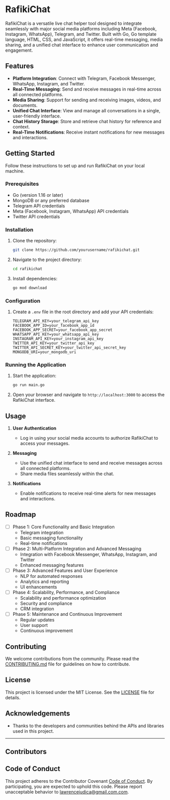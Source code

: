 # RafikiChat

RafikiChat is a versatile live chat helper tool designed to integrate seamlessly with major social media platforms including Meta (Facebook, Instagram, WhatsApp), Telegram, and Twitter. Built with Go, Go template language, HTML, CSS, and JavaScript, it offers real-time messaging, media sharing, and a unified chat interface to enhance user communication and engagement.

## Features

- **Platform Integration**: Connect with Telegram, Facebook Messenger, WhatsApp, Instagram, and Twitter.
- **Real-Time Messaging**: Send and receive messages in real-time across all connected platforms.
- **Media Sharing**: Support for sending and receiving images, videos, and documents.
- **Unified Chat Interface**: View and manage all conversations in a single, user-friendly interface.
- **Chat History Storage**: Store and retrieve chat history for reference and context.
- **Real-Time Notifications**: Receive instant notifications for new messages and interactions.

## Getting Started

Follow these instructions to set up and run RafikiChat on your local machine.

### Prerequisites

- Go (version 1.16 or later)
- MongoDB or any preferred database
- Telegram API credentials
- Meta (Facebook, Instagram, WhatsApp) API credentials
- Twitter API credentials

### Installation

1. Clone the repository:
    ```bash
    git clone https://github.com/yourusername/rafikichat.git
    ```
2. Navigate to the project directory:
    ```bash
    cd rafikichat
    ```
3. Install dependencies:
    ```bash
    go mod download
    ```

### Configuration

1. Create a `.env` file in the root directory and add your API credentials:
    ```plaintext
    TELEGRAM_API_KEY=your_telegram_api_key
    FACEBOOK_APP_ID=your_facebook_app_id
    FACEBOOK_APP_SECRET=your_facebook_app_secret
    WHATSAPP_API_KEY=your_whatsapp_api_key
    INSTAGRAM_API_KEY=your_instagram_api_key
    TWITTER_API_KEY=your_twitter_api_key
    TWITTER_API_SECRET_KEY=your_twitter_api_secret_key
    MONGODB_URI=your_mongodb_uri
    ```

### Running the Application

1. Start the application:
    ```bash
    go run main.go
    ```

2. Open your browser and navigate to `http://localhost:3000` to access the RafikiChat interface.

## Usage

1. **User Authentication**
   - Log in using your social media accounts to authorize RafikiChat to access your messages.

2. **Messaging**
   - Use the unified chat interface to send and receive messages across all connected platforms.
   - Share media files seamlessly within the chat.

3. **Notifications**
   - Enable notifications to receive real-time alerts for new messages and interactions.

## Roadmap

- [ ] Phase 1: Core Functionality and Basic Integration
    - Telegram integration
    - Basic messaging functionality
    - Real-time notifications
- [ ] Phase 2: Multi-Platform Integration and Advanced Messaging
    - Integration with Facebook Messenger, WhatsApp, Instagram, and Twitter
    - Enhanced messaging features
- [ ] Phase 3: Advanced Features and User Experience
    - NLP for automated responses
    - Analytics and reporting
    - UI enhancements
- [ ] Phase 4: Scalability, Performance, and Compliance
    - Scalability and performance optimization
    - Security and compliance
    - CRM integration
- [ ] Phase 5: Maintenance and Continuous Improvement
    - Regular updates
    - User support
    - Continuous improvement

## Contributing

We welcome contributions from the community. Please read the [CONTRIBUTING.md](CONTRIBUTING.md) file for guidelines on how to contribute.

## License

This project is licensed under the MIT License. See the [LICENSE](LICENSE) file for details.

## Acknowledgements

- Thanks to the developers and communities behind the APIs and libraries used in this project.

---

## Contributors

<!-- ALL-CONTRIBUTORS-LIST:START - Do not remove or modify this section -->
<!-- prettier-ignore-start -->
<!-- markdownlint-disable -->

<!-- markdownlint-restore -->
<!-- prettier-ignore-end -->

<!-- ALL-CONTRIBUTORS-LIST:END -->


## Code of Conduct

This project adheres to the Contributor Covenant [Code of Conduct](CODE_OF_CONDUCT.md). By participating, you are expected to uphold this code. Please report unacceptable behavior to [lawrencejudica@gmail.com.com](mailto:lawrencejudica@gmail.com.com).
